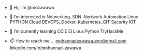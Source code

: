 - 👋 Hi, I’m @mozawawa
  
- 👀 I’m interested in
Networking..SDN..Nertwork Automation
Linux
PYTHON
Cloud
DEVOPS..Docker..Kubernetes..GIT
Security 
IOT

- 🌱 I’m currently learning
CCIE EI
Linux
Python
TryHackMe

- 📫 How to reach me ...
mohannadzawawa.eng@gmail.com
linkedin.com/in/mohannad-zawawa


